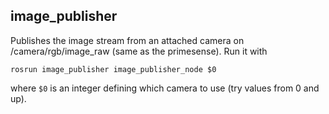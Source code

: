 ## image_publisher
Publishes the image stream from an attached camera on /camera/rgb/image_raw (same as the primesense). Run it with

`rosrun image_publisher image_publisher_node $0`

where `$0` is an integer defining which camera to use (try values from 0 and up).
